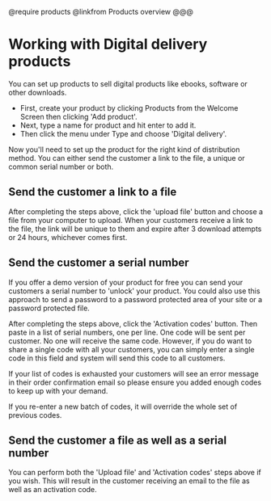 @require products
@linkfrom Products overview
@@@

# Working with Digital delivery products

You can set up products to sell digital products like ebooks, software or other downloads. 

- First, create your product by clicking Products from the Welcome Screen then clicking 'Add product'. 
- Next, type a name for product and hit enter to add it. 
- Then click the menu under Type and choose 'Digital delivery'. 

Now you'll need to set up the product for the right kind of distribution method. You can either send the customer a link to the file, a unique or common serial number or both.

## Send the customer a link to a file

After completing the steps above, click the 'upload file' button and choose a file from your computer to upload. When your customers receive a link to the file, the link will be unique to them and expire after 3 download attempts or 24 hours, whichever comes first. 

## Send the customer a serial number

If you offer a demo version of your product for free you can send your customers a serial number to 'unlock' your product. You could also use this approach to send a password to a password protected area of your site or a password protected file. 

After completing the steps above, click the 'Activation codes' button. Then paste in a list of serial numbers, one per line. One code will be sent per customer. No one will receive the same code. However, if you do want to share a single code with all your customers, you can simply enter a single code in this field and system will send this code to all customers. 

If your list of codes is exhausted your customers will see an error message in their order confirmation email so please ensure you added enough codes to keep up with your demand. 

If you re-enter a new batch of codes, it will override the whole set of previous codes.

## Send the customer a file as well as a serial number

You can perform both the 'Upload file' and 'Activation codes' steps above if you wish. This will result in the customer receiving an email to the file as well as an activation code. 
